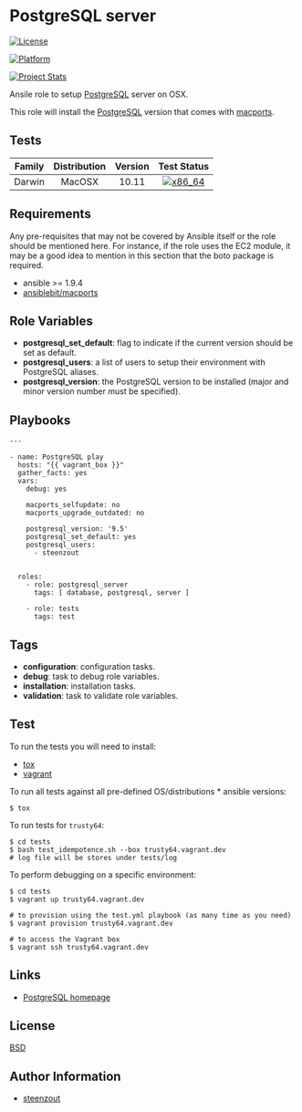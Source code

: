 # PostgreSQL server

[![License](https://img.shields.io/badge/license-New%20BSD-blue.svg?style=flat)](https://raw.githubusercontent.com/ansiblebit/postgresql_server/master/LICENSE)

[![Platform](http://img.shields.io/badge/platform-macosx-000000.svg?style=flat)](#)

[![Project Stats](https://www.openhub.net/p/ansiblebit-postgresql-server/widgets/project_thin_badge.gif)](https://www.openhub.net/p/ansiblebit-postgresql-server/)

Ansile role to setup [PostgreSQL][postgresql] server on OSX.

This role will install the [PostgreSQL][postgresql] version that comes with [macports][macports].


## Tests

| Family | Distribution | Version | Test Status |
|:-:|:-:|:-:|:-:|
| Darwin | MacOSX  | 10.11  | [![x86_64](http://img.shields.io/badge/x86_64-passed-006400.svg?style=flat)](#) |


## Requirements

Any pre-requisites that may not be covered by Ansible itself or the role should be mentioned here.
For instance, if the role uses the EC2 module,
it may be a good idea to mention in this section that the boto package is required.

- ansible >= 1.9.4
- [ansiblebit/macports][ansiblebit.macports]


## Role Variables

- **postgresql_set_default**: flag to indicate if the current version should be set as default.
- **postgresql_users**: a list of users to setup their environment with PostgreSQL aliases.
- **postgresql_version**: the PostgreSQL version to be installed (major and minor version number must be specified).


## Playbooks

    ---

    - name: PostgreSQL play
      hosts: "{{ vagrant_box }}"
      gather_facts: yes
      vars:
        debug: yes

        macports_selfupdate: no
        macports_upgrade_outdated: no

        postgresql_version: '9.5'
        postgresql_set_default: yes
        postgresql_users:
          - steenzout


      roles:
        - role: postgresql_server
          tags: [ database, postgresql, server ]

        - role: tests
          tags: test


## Tags

- **configuration**: configuration tasks.
- **debug**: task to debug role variables.
- **installation**: installation tasks.
- **validation**: task to validate role variables.


## Test

To run the tests you will need to install:

- [tox](https://tox.readthedocs.org/)
- [vagrant](https://www.vagrantup.com/)

To run all tests against all pre-defined OS/distributions * ansible versions:

```
$ tox
```

To run tests for `trusty64`:

```
$ cd tests
$ bash test_idempotence.sh --box trusty64.vagrant.dev
# log file will be stores under tests/log
```

To perform debugging on a specific environment:

```
$ cd tests
$ vagrant up trusty64.vagrant.dev

# to provision using the test.yml playbook (as many time as you need)
$ vagrant provision trusty64.vagrant.dev

# to access the Vagrant box
$ vagrant ssh trusty64.vagrant.dev
```


## Links

- [PostgreSQL homepage][postgresql]


## License

[BSD][license]


## Author Information

- [steenzout][steenzout]


[ansiblebit.macports]:   https://github.com/ansiblebit/macports/    "ansiblebit/macports"
[license]:      https://raw.githubusercontent.com/ansiblebit/postgresql/master/LICENSE  "License"
[macports]:     https://macports.org/           "macports.org"
[postgresql]:   http://postgresql.org/          "PostgreSQL"
[steenzout]:    https://github.com/steenzout/   "steenzout"
